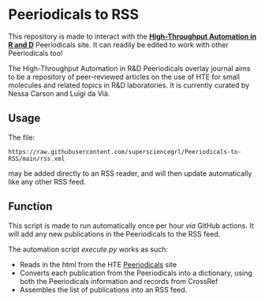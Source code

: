 # Peeriodicals to RSS

This repository is made to interact with the **[High-Throughput Automation in R and D](https://peeriodicals.com/peeriodicals/high-throughput-automation-in-rampd)** Peeriodicals site. It can readily be edited to work with other Peeriodicals too! 

The High-Throughput Automation in R&D Peeriodicals overlay journal aims to be a repository of peer-reviewed articles on the use of HTE for small molecules and related topics in R&D laboratories. It is currently curated by Nessa Carson and Luigi da Vi&agrave;. 

## Usage
The file:
```
https://raw.githubusercontent.com/supersciencegrl/Peeriodicals-to-RSS/main/rss.xml
```
may be added directly to an RSS reader, and will then update automatically like any other RSS feed. 

## Function
This script is made to run automatically once per hour _via_ GitHub actions. It will add any new publications in the Peeriodicals to the RSS feed. 

The automation script _execute.py_ works as such:
- Reads in the html from the HTE [Peeriodicals](https://peeriodicals.com/peeriodicals/high-throughput-automation-in-rampd) site
- Converts each publication from the Peeriodicals into a dictionary, using both the Peeriodicals information and records from CrossRef
- Assembles the list of publications into an RSS feed. 
